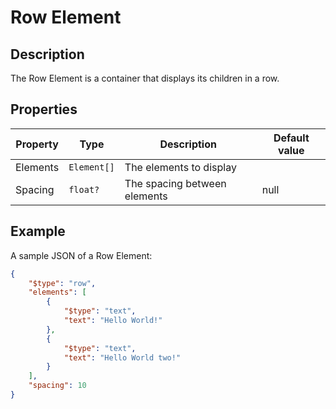 # Row Element

## Description

The Row Element is a container that displays its children in a row.

## Properties

| Property | Type | Description | Default value |
| --- | --- | --- | --- |
| Elements | `Element[]` | The elements to display | |
| Spacing | `float?` | The spacing between elements | null |

## Example

A sample JSON of a Row Element:

```json
{
    "$type": "row",
    "elements": [
        {
            "$type": "text",
            "text": "Hello World!"
        },
        {
            "$type": "text",
            "text": "Hello World two!"
        }
    ],
    "spacing": 10
}
```
